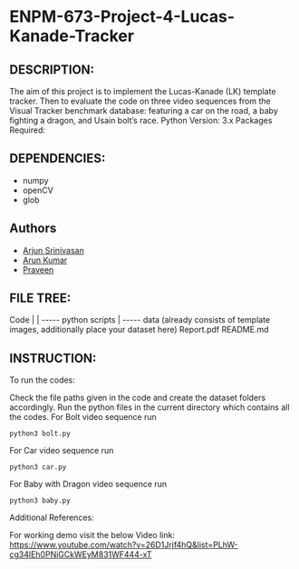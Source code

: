 # ENPM-673-Project-4-Lucas-Kanade-Tracker

## DESCRIPTION:

The aim of this project is to implement the Lucas-Kanade (LK) template tracker. Then to evaluate the code on three video sequences from the Visual Tracker benchmark database: featuring a car on the road, a baby fighting a dragon, and Usain bolt’s race. Python Version: 3.x Packages Required:

## DEPENDENCIES: 

- numpy
- openCV
- glob

## Authors

- [Arjun Srinivasan](https://github.com/aarjunsrinivasan)
- [Arun Kumar](https://github.com/akdhandy)
- [Praveen](https://github.com/Praveen1098)

## FILE TREE:

Code | | ----- python scripts | ----- data (already consists of template images, additionally place your dataset here) Report.pdf README.md

## INSTRUCTION:

To run the codes:

Check the file paths given in the code and create the dataset folders accordingly.
Run the python files in the current directory which contains all the codes. 
For Bolt video sequence run 
```
python3 bolt.py 
```
For Car video sequence run 
```
python3 car.py 
```
For Baby with Dragon video sequence run 
```
python3 baby.py
```

Additional References:

For working demo visit the below Video link: https://www.youtube.com/watch?v=26D1Jrjf4hQ&list=PLhW-cg34lEh0PNiGCkWEyM831WF444-xT
